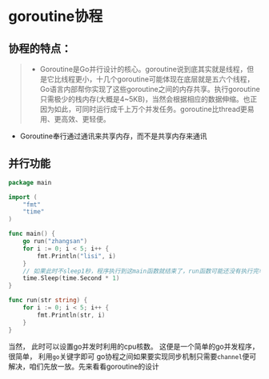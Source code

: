 # goroutine协程

## 协程的特点：
>- Goroutine是Go并行设计的核心。goroutine说到底其实就是线程，但是它比线程更小，十几个goroutine可能体现在底层就是五六个线程，Go语言内部帮你实现了这些goroutine之间的内存共享。执行goroutine只需极少的栈内存(大概是4~5KB)，当然会根据相应的数据伸缩。也正因为如此，可同时运行成千上万个并发任务。goroutine比thread更易用、更高效、更轻便。
- Goroutine奉行通过通讯来共享内存，而不是共享内存来通讯

## 并行功能
```go
package main

import (
	"fmt"
	"time"
)

func main() {
	go run("zhangsan")
	for i := 0; i < 5; i++ {
		fmt.Println("lisi", i)
	}
    // 如果此时不sleep1秒，程序执行到这main函数就结束了，run函数可能还没有执行完毕
	time.Sleep(time.Second * 1)
}

func run(str string) {
	for i := 0; i < 5; i++ {
		fmt.Println(str, i)
	}
}
```
当然， 此时可以设置go并发时利用的cpu核数。
这便是一个简单的go并发程序， 很简单， 利用`go`关键字即可
go协程之间如果要实现同步机制只需要`channel`便可解决，咱们先放一放。先来看看goroutine的设计